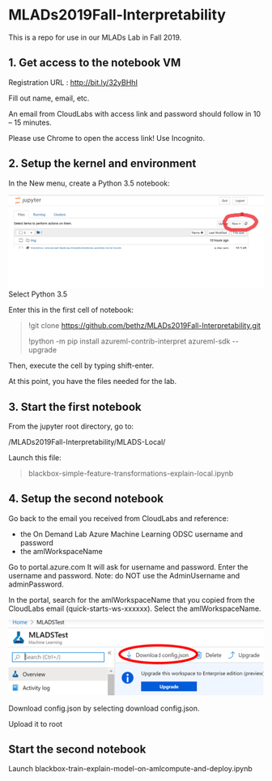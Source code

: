 # MLADs2019Fall-Interpretability
This is a repo for use in our MLADs Lab in Fall 2019.

## 1. Get access to the notebook VM
Registration URL : http://bit.ly/32yBHhI

Fill out name, email, etc.

An email from CloudLabs with access link and password should follow in 10 – 15 minutes.​

Please use Chrome to open the access link! Use Incognito.

## 2. Setup the kernel and environment

In the New menu, create a Python 3.5 notebook:

![New menu](img/newnb.png "New")
Select Python 3.5

Enter this in the first cell of notebook:

> !git clone https://github.com/bethz/MLADs2019Fall-Interpretability.git​
> 
> !python -m pip install azureml-contrib-interpret azureml-sdk --upgrade​

Then, execute the cell by typing shift-enter.

At this point, you have the files needed for the lab.

## 3. Start the first notebook

From the jupyter root directory, go to:​

/MLADs2019Fall-Interpretability/MLADS-Local/​

Launch this file:
> blackbox-simple-feature-transformations-explain-local.ipynb

## 4. Setup the second notebook

Go back to the email you received from CloudLabs and reference:
- the On Demand Lab Azure Machine Learning ODSC username and password​
- the amlWorkspaceName

Go to portal.azure.com
It will ask for username and password. Enter the username and password. 
Note: do NOT use the AdminUsername and adminPassword.

In the portal, search for the amlWorkspaceName that you copied from the CloudLabs email (quick-starts-ws-xxxxxx).
Select the amlWorkspaceName.

![download](img/configjson.png "download")

Download config.json by selecting download config.json.

Upload it to root

## Start the second notebook
Launch blackbox-train-explain-model-on-amlcompute-and-deploy.ipynb

